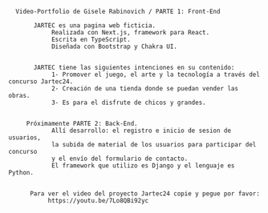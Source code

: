 



      Video-Portfolio de Gisele Rabinovich / PARTE 1: Front-End 

           JARTEC es una pagina web ficticia.
                Realizada con Next.js, framework para React.
                Escrita en TypeScript.
                Diseñada con Bootstrap y Chakra UI. 


           JARTEC tiene las siguientes intenciones en su contenido:
                1- Promover el juego, el arte y la tecnología a través del concurso Jartec24.
                2- Creación de una tienda donde se puedan vender las obras.
                3- Es para el disfrute de chicos y grandes.
        

         Próximamente PARTE 2: Back-End.
                Allí desarrollo: el registro e inicio de sesion de usuarios,
                la subida de material de los usuarios para participar del concurso 
                y el envío del formulario de contacto.
                El framework que utilizo es Django y el lenguaje es Python. 


          Para ver el video del proyecto Jartec24 copie y pegue por favor:
               https://youtu.be/7Lo8QBi92yc



               









          
          



            

    


      











